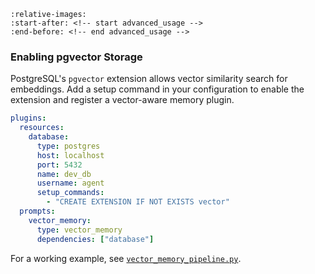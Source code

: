 ```{include} ../../README.md
:relative-images:
:start-after: <!-- start advanced_usage -->
:end-before: <!-- end advanced_usage -->
```

### Enabling pgvector Storage

PostgreSQL's `pgvector` extension allows vector similarity search for embeddings.
Add a setup command in your configuration to enable the extension and register a
vector-aware memory plugin.

```yaml
plugins:
  resources:
    database:
      type: postgres
      host: localhost
      port: 5432
      name: dev_db
      username: agent
      setup_commands:
        - "CREATE EXTENSION IF NOT EXISTS vector"
  prompts:
    vector_memory:
      type: vector_memory
      dependencies: ["database"]
```

For a working example, see
[`vector_memory_pipeline.py`](../../examples/vector_memory_pipeline.py).
